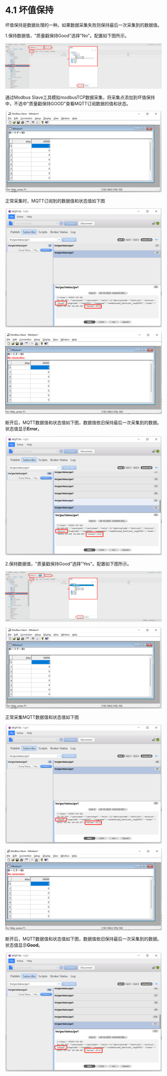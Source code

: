 # 4.1 坏值保持

坏值保持是数据处理的一种。如果数据采集失败则保持最后一次采集到的数据值。

1.保持数据值，"质量戳保持Good"选择"No"。配置如下图所示。

![不保持质量戳](assets/ValueKeep_1.png)



通过Modbus Slave工具模拟modbusTCP数据采集，将采集点添加到坏值保持中，不选中"质量戳保持GOOD"查看MQTT订阅数据的值和状态。

![不保持质量戳](assets/ValueKeep_2.png)

 正常采集时，MQTT订阅到的数据值和状态值如下图

![不保持质量戳](assets/ValueKeep_3.png)



![不保持质量戳](assets/ValueKeep_4.png)

断开后，MQTT数据值和状态值如下图，数据值依旧保持最后一次采集到的数据。状态值显示**Error**。

![不保持质量戳](assets/ValueKeep_5.png)

2.保持数据值，"质量戳保持Good"选择"Yes"。配置如下图所示。

![不保持质量戳](assets/ValueKeep_6.png)



![不保持质量戳](assets/ValueKeep_2.png)

正常采集MQTT数据值和状态值如下图

![不保持质量戳](assets/ValueKeep_7.png)



![不保持质量戳](assets/ValueKeep_4.png)

断开后，MQTT数据值和状态值如下图，数据值依旧保持最后一次采集到的数据。状态值显示**Good**。

![不保持质量戳](assets/ValueKeep_8.png)



